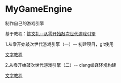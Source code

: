 # MyGameEngine

制作自己的游戏引擎

基于教程：[陈文礼--从零开始敲次世代游戏引擎](https://zhuanlan.zhihu.com/c_119702958)

1.从零开始敲次世代游戏引擎（一）-- 初建项目，git使用


[文字教程](https://zhuanlan.zhihu.com/p/28589792)

2.从零开始敲次世代游戏引擎（二）-- clang编译环境构建


[文字教程](https://zhuanlan.zhihu.com/p/28598462)
